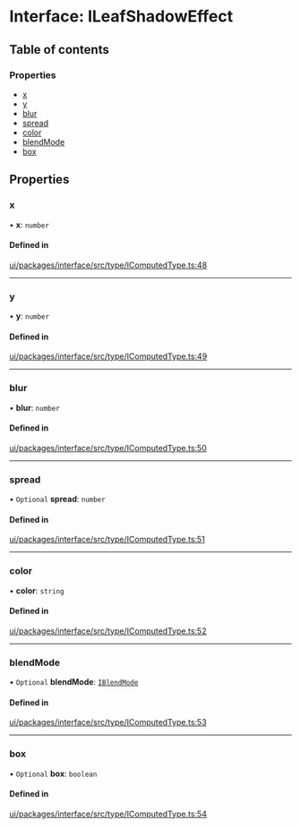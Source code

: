 # Interface: ILeafShadowEffect

## Table of contents

### Properties

- [x](ILeafShadowEffect.md#x)
- [y](ILeafShadowEffect.md#y)
- [blur](ILeafShadowEffect.md#blur)
- [spread](ILeafShadowEffect.md#spread)
- [color](ILeafShadowEffect.md#color)
- [blendMode](ILeafShadowEffect.md#blendmode)
- [box](ILeafShadowEffect.md#box)

## Properties

### x

• **x**: `number`

#### Defined in

[ui/packages/interface/src/type/IComputedType.ts:48](https://github.com/leaferjs/leafer-ui/blob/5313537/packages/interface/src/type/IComputedType.ts#L48)

___

### y

• **y**: `number`

#### Defined in

[ui/packages/interface/src/type/IComputedType.ts:49](https://github.com/leaferjs/leafer-ui/blob/5313537/packages/interface/src/type/IComputedType.ts#L49)

___

### blur

• **blur**: `number`

#### Defined in

[ui/packages/interface/src/type/IComputedType.ts:50](https://github.com/leaferjs/leafer-ui/blob/5313537/packages/interface/src/type/IComputedType.ts#L50)

___

### spread

• `Optional` **spread**: `number`

#### Defined in

[ui/packages/interface/src/type/IComputedType.ts:51](https://github.com/leaferjs/leafer-ui/blob/5313537/packages/interface/src/type/IComputedType.ts#L51)

___

### color

• **color**: `string`

#### Defined in

[ui/packages/interface/src/type/IComputedType.ts:52](https://github.com/leaferjs/leafer-ui/blob/5313537/packages/interface/src/type/IComputedType.ts#L52)

___

### blendMode

• `Optional` **blendMode**: [`IBlendMode`](../modules.md#iblendmode)

#### Defined in

[ui/packages/interface/src/type/IComputedType.ts:53](https://github.com/leaferjs/leafer-ui/blob/5313537/packages/interface/src/type/IComputedType.ts#L53)

___

### box

• `Optional` **box**: `boolean`

#### Defined in

[ui/packages/interface/src/type/IComputedType.ts:54](https://github.com/leaferjs/leafer-ui/blob/5313537/packages/interface/src/type/IComputedType.ts#L54)
